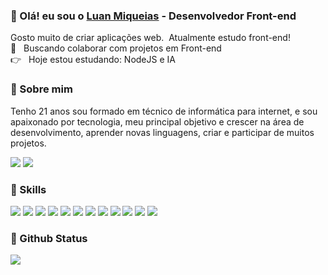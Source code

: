 
### 👋 Olá! eu sou o [Luan Miqueias](https://github.com/LuanMiqueias) - Desenvolvedor Front-end
Gosto muito de criar aplicações web.
 &nbsp;Atualmente estudo front-end!
 <br/> :purple_heart: &nbsp; Buscando colaborar com projetos em Front-end
 <br/> :point_right: &nbsp; Hoje estou estudando: NodeJS e IA
 
 ### 💬 Sobre mim
Tenho 21 anos sou formado em técnico de informática para internet, e sou apaixonado por tecnologia, meu principal objetivo e crescer na área de desenvolvimento, aprender novas linguagens, criar e participar de muitos projetos.

 [![](https://img.shields.io/badge/LinkedIn-0077B5?style=for-the-badge&logo=linkedin&logoColor=white)](https://www.linkedin.com/in/luan-oliveira-ab1859180/)
 [![](https://img.shields.io/badge/Gmail-D14836?style=for-the-badge&logo=gmail&logoColor=white)](mailto:luanmiqueias92@gmail.com)

### 🚀 Skills

![](https://img.shields.io/badge/Code-JavaScript-informational?style=flat&logo=JavaScript&logoColor=white&color=0077B5)
![](https://img.shields.io/badge/Code-TypeScript-informational?style=flat&logo=TypeScript&logoColor=white&color=0077B5)
![](https://img.shields.io/badge/Code-React-informational?style=flat&logo=react&logoColor=white&color=0077B5)
![](https://img.shields.io/badge/Style-CSS-informational?style=flat&logo=css3&logoColor=white&color=0077B5)
![](https://img.shields.io/badge/Style-SCSS-informational?style=flat&logo=sass&logoColor=white&color=0077B5)
![](https://img.shields.io/badge/Test-Jest-informational?style=flat&logo=jest&logoColor=white&color=0077B5)
![](https://img.shields.io/badge/Tools-Yarn-informational?style=flat&logo=yarn&logoColor=white&color=0077B5)
![](https://img.shields.io/badge/Tools-NPM-informational?style=flat&logo=npm&logoColor=white&color=0077B5)
![](https://img.shields.io/badge/Tools-Git-informational?style=flat&logo=Git&logoColor=white&color=0077B5)
![](https://img.shields.io/badge/Tools-GitHub-informational?style=flat&logo=GitHub&logoColor=white&color=0077B5)
![](https://img.shields.io/badge/Backend-NodeJs-informational?style=flat&logo=Node.js&logoColor=white&color=0077B5)
![](https://img.shields.io/badge/Backend-Mongodb-informational?style=flat&logo=Mongodb&logoColor=white&color=0077B5)

### 🌟 Github Status
<div>
 <img src="https://github-readme-stats.vercel.app/api/top-langs?username=luanMiqueias&layout=compact&border_color=1A2028&text_color=93979C&title_color=0077B5&bg_color=1A2028&hide=php" />
</div>
